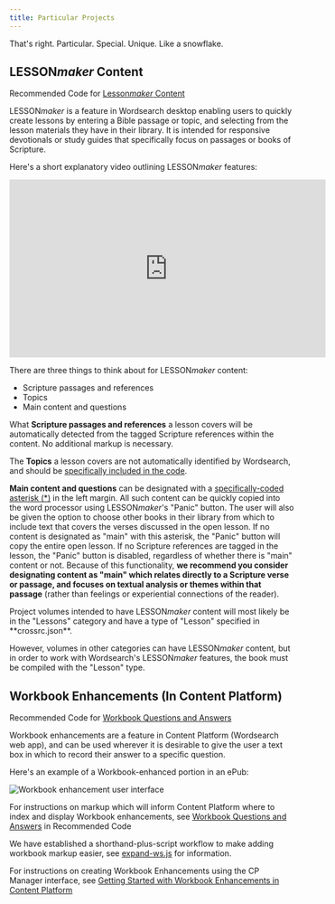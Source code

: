 ```yaml
---
title: Particular Projects
---
```

That's right. Particular. Special. Unique. Like a snowflake.

## LESSON<em>maker</em> Content

Recommended Code for [Lesson<em>maker</em> Content](/code/data_types.html#LESSONmaker-Content)

LESSON<em>maker</em> is a feature in Wordsearch desktop enabling users to quickly create lessons by entering a Bible passage or topic, and selecting from the lesson materials they have in their library. It is intended for responsive devotionals or study guides that specifically focus on passages or books of Scripture.

Here's a short explanatory video outlining LESSON<em>maker</em> features:

<iframe width="560" height="315" src="https://www.youtube.com/embed/PDQ9-2Tul4w" frameborder="0" allow="accelerometer; autoplay; encrypted-media; gyroscope; picture-in-picture" allowfullscreen></iframe>

There are three things to think about for LESSON<em>maker</em> content:
- Scripture passages and references
- Topics
- Main content and questions

What **Scripture passages and references** a lesson covers will be automatically detected from the tagged Scripture references within the content. No additional markup is necessary.

The **Topics** a lesson covers are not automatically identified by Wordsearch, and should be [specifically included in the code](/code/data_types.html#Lesson-Topics).

**Main content and questions** can be designated with a [specifically-coded asterisk (*)](/code/data_types.html#Lesson-Main-Content-and-Questions) in the left margin. All such content can be quickly copied into the word processor using LESSON<em>maker</em>'s "Panic" button. The user will also be given the option to choose other books in their library from which to include text that covers the verses discussed in the open lesson. If no content is designated as "main" with this asterisk, the "Panic" button will copy the entire open lesson. If no Scripture references are tagged in the lesson, the "Panic" button is disabled, regardless of whether there is "main" content or not. Because of this functionality, **we recommend you consider designating content as "main" which relates directly to a Scripture verse or passage, and focuses on textual analysis or themes within that passage** (rather than feelings or experiential connections of the reader).
 

<aside class="notice">
Project volumes intended to have LESSON<em>maker</em> content will most likely be in the "Lessons" category and have a type of "Lesson" specified in **crossrc.json**.

However, volumes in other categories can have LESSON<em>maker</em> content, but in order to work with Wordsearch's LESSON<em>maker</em> features, the book must be compiled with the "Lesson" type.
</aside> 

## Workbook Enhancements (In Content Platform)

Recommended Code for [Workbook Questions and Answers](/code/data_types.html#Workbook-Questions-and-Answers)

Workbook enhancements are a feature in Content Platform (Wordsearch web app), and can be used wherever it is desirable to give the user a text box in which to record their answer to a specific question.

Here's an example of a Workbook-enhanced portion in an ePub:

![Workbook enhancement user interface](/assets/images/uploads/workbook-enhancement.png)

For instructions on markup which will inform Content Platform where to index and display Workbook enhancements, see [Workbook Questions and Answers](/code/data_types.html#Workbook-Questions-and-Answers) in Recommended Code

We have established a shorthand-plus-script workflow to make adding workbook markup easier, see [expand-ws.js](https://github.com/bhdirect-ebooks/single-scripts/tree/master/expand-wb) for information.

For instructions on creating Workbook Enhancements using the CP Manager interface, see [Getting Started with Workbook Enhancements in Content Platform](https://docs.google.com/document/d/1PHt7vAiTYnLbqnVne_HH8RrRO16PZGkagGWd8FLG7W8/edit?usp=sharing)
